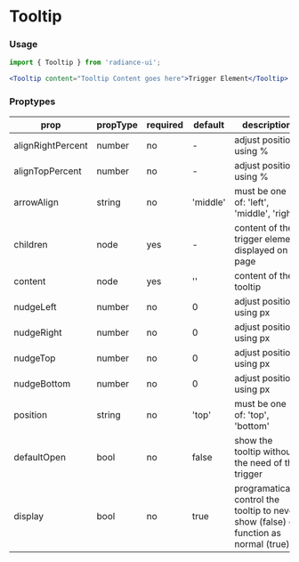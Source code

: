 # Tooltip
### Usage

```jsx
import { Tooltip } from 'radiance-ui';

<Tooltip content="Tooltip Content goes here">Trigger Element</Tooltip>
```

<!-- STORY -->

### Proptypes
| prop                  | propType         | required | default   | description                                                                                                                  
|-----------------------|------------------|----------|-----------|------------------------------------------------------------------------------------------------------------------------------|
| alignRightPercent     | number           | no      | -         | adjust position using % |
| alignTopPercent       | number           | no      | -         | adjust position using % |
| arrowAlign            | string           | no      | 'middle'  | must be one of: 'left', 'middle', 'right' |
| children              | node             | yes     | -         | content of the trigger element displayed on page |
| content               | node             | yes     | ''        | content of the tooltip |
| nudgeLeft             | number           | no      | 0         | adjust position using px |
| nudgeRight            | number           | no      | 0         | adjust position using px |
| nudgeTop              | number           | no      | 0         | adjust position using px |
| nudgeBottom           | number           | no      | 0         | adjust position using px |
| position              | string           | no      | 'top'     | must be one of: 'top', 'bottom' |
| defaultOpen           | bool             | no      | false     | show the tooltip without the need of the trigger  |
| display               | bool             | no      | true      | programatically control the tooltip to never show (false) or function as normal (true) |
